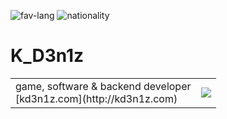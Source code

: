 ![fav-lang](https://img.shields.io/badge/favourite%20language-C%23-blueviolet)
![nationality](https://img.shields.io/badge/nationality-ukrainian-yellow)

<style>
td, th {
   border: none!important;
}
</style>

# K_D3n1z

<table><tr>
  <td>
    game, software & backend developer<br>
    [kd3n1z.com](http://kd3n1z.com)
  </td>
  <td>
    <img src="https://github-readme-stats.vercel.app/api/top-langs/?username=KD3n1z&layout=compact">
  </td>
  </tr></table>
